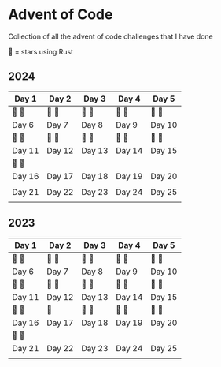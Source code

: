 # Advent of Code

Collection of all the advent of code challenges that I have done

🦀 = stars using Rust


## 2024

| Day 1 | Day 2 | Day 3 | Day 4 | Day 5 |
|-------|-------|-------|-------|-------|
| 🦀 🦀| 🦀 🦀| 🦀 🦀| 🦀 🦀| 🦀 🦀|
| Day 6 | Day 7 | Day 8 | Day 9 | Day 10|
| 🦀 🦀| 🦀 🦀| 🦀 🦀| 🦀 🦀| 🦀 🦀|
| Day 11| Day 12| Day 13| Day 14| Day 15|
| 🦀 🦀|       |       |       |       |
| Day 16| Day 17| Day 18| Day 19| Day 20|
|       |       |       |       |       |
| Day 21| Day 22| Day 23| Day 24| Day 25|
|       |       |       |       |       |

## 2023

| Day 1 | Day 2 | Day 3 | Day 4 | Day 5 |
|-------|-------|-------|-------|-------|
| 🦀 🦀| 🦀 🦀| 🦀 🦀| 🦀 🦀| 🦀 🦀|
| Day 6 | Day 7 | Day 8 | Day 9 | Day 10|
| 🦀 🦀| 🦀 🦀| 🦀 🦀| 🦀 🦀| 🦀 🦀|
| Day 11| Day 12| Day 13| Day 14| Day 15|
| 🦀 🦀| 🦀   | 🦀 🦀| 🦀 🦀| 🦀 🦀|
| Day 16| Day 17| Day 18| Day 19| Day 20|
| 🦀 🦀|       |       |       |       |
| Day 21| Day 22| Day 23| Day 24| Day 25|
|       |       |       |       |       |
